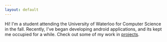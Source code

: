 ```yaml
---
layout: default
---
```

Hi! I'm a student attending the University of Waterloo for Computer Science in the fall.
Recently, I've began developing android applications, and its kept me occupied for a while. 
Check out some of my work in <a href="/projects/">projects</a>. 